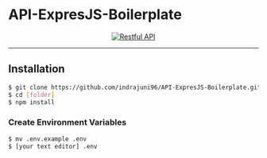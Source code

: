 # API-ExpresJS-Boilerplate

<p align="center">
  <a href="https://nodejs.org/">
    <img title="Restful API" src="https://cdn-images-1.medium.com/max/871/1*d2zLEjERsrs1Rzk_95QU9A.png">
  </a>
</p>

---

## Installation

```bash
$ git clone https://github.com/indrajuni96/API-ExpresJS-Boilerplate.git
$ cd [folder]
$ npm install
```

### Create Environment Variables

```bash
$ mv .env.example .env
$ [your text editor] .env
```
